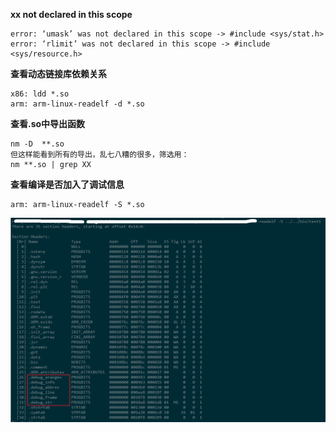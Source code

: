 **xx not declared in this scope**
    
    error: ‘umask’ was not declared in this scope -> #include <sys/stat.h>
    error: ‘rlimit’ was not declared in this scope -> #include <sys/resource.h>

**查看动态链接库依赖关系**

    x86: ldd *.so
    arm: arm-linux-readelf -d *.so

**查看.so中导出函数**

    nm -D  **.so  
    但这样能看到所有的导出，乱七八糟的很多，筛选用：  
    nm **.so | grep XX

**查看编译是否加入了调试信息**

    arm: arm-linux-readelf -S *.so
![](img/编译1.png)
